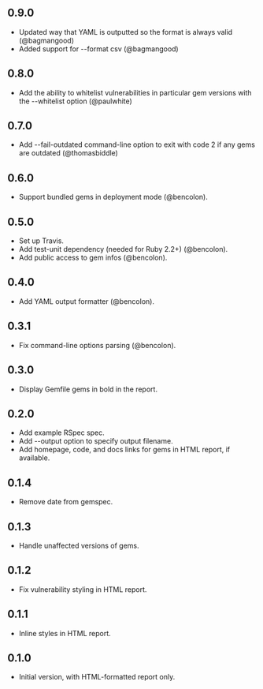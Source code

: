 ## 0.9.0
* Updated way that YAML is outputted so the format is always valid (@bagmangood)
* Added support for --format csv (@bagmangood)
## 0.8.0
* Add the ability to whitelist vulnerabilities in particular gem versions with the --whitelist option (@paulwhite)
## 0.7.0
* Add --fail-outdated command-line option to exit with code 2 if any gems are outdated (@thomasbiddle)
## 0.6.0
* Support bundled gems in deployment mode (@bencolon).
## 0.5.0
* Set up Travis.
* Add test-unit dependency (needed for Ruby 2.2+) (@bencolon).
* Add public access to gem infos (@bencolon).
## 0.4.0
* Add YAML output formatter (@bencolon).
## 0.3.1
* Fix command-line options parsing (@bencolon).
## 0.3.0
* Display Gemfile gems in bold in the report.
## 0.2.0
* Add example RSpec spec.
* Add --output option to specify output filename.
* Add homepage, code, and docs links for gems in HTML report, if available.
## 0.1.4
* Remove date from gemspec.
## 0.1.3
* Handle unaffected versions of gems.
## 0.1.2
* Fix vulnerability styling in HTML report.
## 0.1.1
* Inline styles in HTML report.
## 0.1.0
* Initial version, with HTML-formatted report only.
